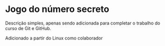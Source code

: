 <h1>Jogo do número secreto</h1>

<p>Descrição simples, apenas sendo adicionada para completar o trabalho do curso de Git e GitHub.</p>

<p>Adicionado a partir do Linux como colaborador<p>